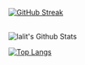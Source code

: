 [![GitHub Streak](https://github-readme-streak-stats.herokuapp.com?user=Sethabish&theme=submarine-flowers&border_radius=5&fire=DD701B)](https://git.io/streak-stats)

<br>

<img align="center" src="https://github-readme-stats.vercel.app/api?username=Sethabish&include_all_commits=true&count_private=true&show_icons=true&line_height=20&title_color=7A7ADB&icon_color=2234AE&text_color=D3D3D3&bg_color=0,000000,130F40" alt="lalit's Github Stats">

</br>



[![Top Langs](https://github-readme-stats.vercel.app/api/top-langs/?username=Sethabish&layout=compact&text_color=daf7dc&bg_color=151515)](https://github.com/kumawatlalit912/github-readme-stats)
